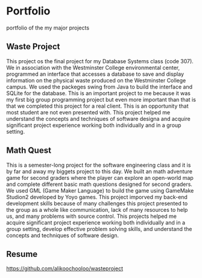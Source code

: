 # Portfolio
portfolio of the my major projects

## Waste Project
This project os the final project for my Database Systems class (code 307). We in association with the Westminster College environmental center, programmed an interface that accesses a database to save and display information on the physical waste produced on the Westminster College campus. We used the packeges swing from Java to build the interface and SQLite for the database. This is an important project to me because it was my first big group programming project but even more important than that is that we completed this project for a real client. This is an opportunity that most student are not even presented with. This project helped me understand the concepts and techniques of software designa and acquire significant project experience working both individually and in a group setting.

## Math Quest
This is a semester-long project for the software engineering class and it is by far and away my biggets project to this day. We built an math adventure game for second graders where the player can explore an open-world map and complete different basic math questions designed for second graders. We used GML (Game Maker Language) to build the game using GameMake Studion2 developed by Yoyo games. This project imporved my back-end development skills because of many challenges this project presented to the group as a whole like communication, lack of many resources to help us, and many problems with source control. This projects helped me acquire significant project experience working both individually and in a group setting, develop effective problem solving skills, and understand the concepts and techniques of software design.

## Resume
https://github.com/alikoochooloo/wasteproject

